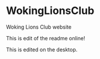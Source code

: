 # WokingLionsClub
Woking Lions Club website

This is edit of the readme online!

This is edited on the desktop.